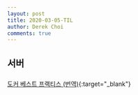 ```yaml
---
layout: post
title: 2020-03-05-TIL
author: Derek Choi
comments: true
---
```


## 서버
###
[도커 베스트 프랙티스 (번역)](https://changhoi.github.io/posts/docker/Docker-best-practices/?fbclid=IwAR2hTH5ZUO6JTQDAeZ9B954S0SwW_LYhCYB4TtAQTzhbYlHlr1LDH0HjzyI){:target="_blank"}


